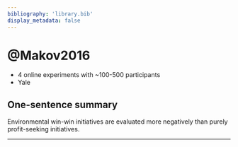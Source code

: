 ```yaml
---
bibliography: 'library.bib'
display_metadata: false
---
```


# @Makov2016
* 4 online experiments with ~100-500 participants
* Yale

## One-sentence summary

Environmental win-win initiatives are evaluated more negatively than purely profit-seeking initiatives.

---